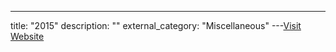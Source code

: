 ---
title: "2015"
description: ""
external_category: "Miscellaneous"
---[Visit Website](https://github.com/ycdxsb/PocOrExp_in_Github/tree/main/2015/README.md)

